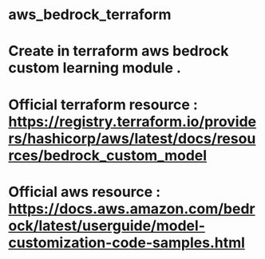 # aws_bedrock_terraform
# Create in terraform aws bedrock custom learning module .
# Official terraform resource : https://registry.terraform.io/providers/hashicorp/aws/latest/docs/resources/bedrock_custom_model
# Official aws resource : https://docs.aws.amazon.com/bedrock/latest/userguide/model-customization-code-samples.html
